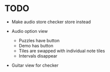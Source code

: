# TODO
* Make audio store checker store instead

* Audio option view
    * Puzzles have button
    * Demo has button
    * Tiles are swapped with individual note tiles
    * Intervals disappear
* Guitar view for checker
